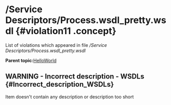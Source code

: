# /Service Descriptors/Process.wsdl\_pretty.wsdl {#violation11 .concept}

List of violations which appeared in file */Service Descriptors/Process.wsdl\_pretty.wsdl*

**Parent topic:**[HelloWorld](../../../qa/projects/HelloWorld.md)

## WARNING - Incorrect description - WSDLs {#Incorrect_description_WSDLs}

Item doesn't contain any description or description too short


